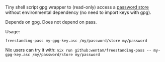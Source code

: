 Tiny shell script gpg wrapper to (read-only) access a [password store](https://www.passwordstore.org/)
without environmental dependency (no need to import keys with gpg).

Depends on gpg. Does not depend on pass.

Usage:
```
freestanding-pass my-gpg-key.asc /my/password/store my/password
```

Nix users can try it with: `nix run github:wentam/freestanding-pass -- my-gpg-key.asc /my/password/store my/password`
